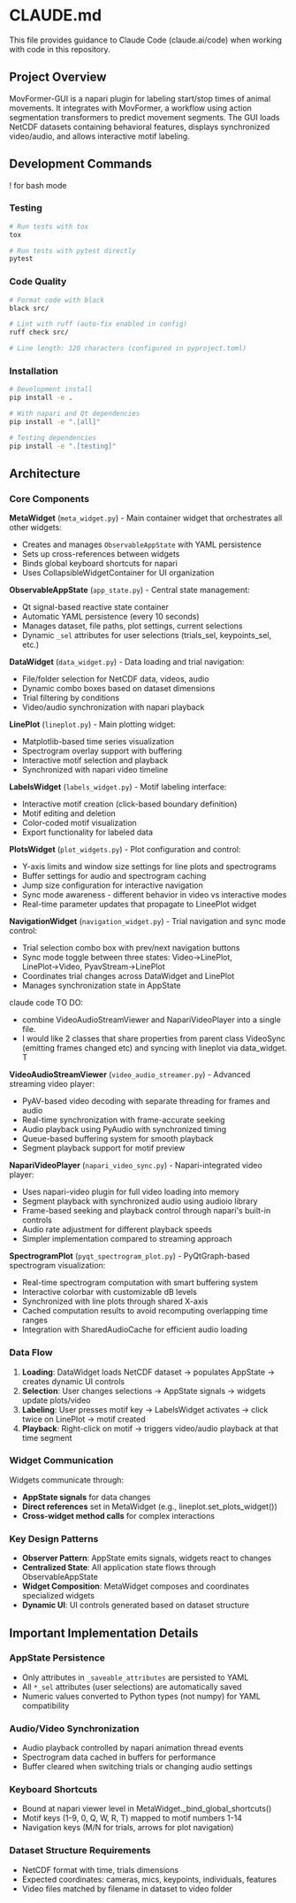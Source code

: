 # CLAUDE.md

This file provides guidance to Claude Code (claude.ai/code) when working with code in this repository.

## Project Overview

MovFormer-GUI is a napari plugin for labeling start/stop times of animal movements. It integrates with MovFormer, a workflow using action segmentation transformers to predict movement segments. The GUI loads NetCDF datasets containing behavioral features, displays synchronized video/audio, and allows interactive motif labeling.

## Development Commands
! for bash mode
### Testing
```bash
# Run tests with tox
tox

# Run tests with pytest directly
pytest
```

### Code Quality
```bash
# Format code with black
black src/

# Lint with ruff (auto-fix enabled in config)
ruff check src/

# Line length: 120 characters (configured in pyproject.toml)
```

### Installation
```bash
# Development install
pip install -e .

# With napari and Qt dependencies
pip install -e ".[all]"

# Testing dependencies
pip install -e ".[testing]"
```

## Architecture

### Core Components

**MetaWidget** (`meta_widget.py`) - Main container widget that orchestrates all other widgets:
- Creates and manages `ObservableAppState` with YAML persistence
- Sets up cross-references between widgets
- Binds global keyboard shortcuts for napari
- Uses CollapsibleWidgetContainer for UI organization

**ObservableAppState** (`app_state.py`) - Central state management:
- Qt signal-based reactive state container
- Automatic YAML persistence (every 10 seconds)
- Manages dataset, file paths, plot settings, current selections
- Dynamic `_sel` attributes for user selections (trials_sel, keypoints_sel, etc.)

**DataWidget** (`data_widget.py`) - Data loading and trial navigation:
- File/folder selection for NetCDF data, videos, audio
- Dynamic combo boxes based on dataset dimensions
- Trial filtering by conditions
- Video/audio synchronization with napari playback

**LinePlot** (`lineplot.py`) - Main plotting widget:
- Matplotlib-based time series visualization
- Spectrogram overlay support with buffering
- Interactive motif selection and playback
- Synchronized with napari video timeline

**LabelsWidget** (`labels_widget.py`) - Motif labeling interface:
- Interactive motif creation (click-based boundary definition)
- Motif editing and deletion
- Color-coded motif visualization
- Export functionality for labeled data

**PlotsWidget** (`plot_widgets.py`) - Plot configuration and control:
- Y-axis limits and window size settings for line plots and spectrograms
- Buffer settings for audio and spectrogram caching
- Jump size configuration for interactive navigation
- Sync mode awareness - different behavior in video vs interactive modes
- Real-time parameter updates that propagate to LineePlot widget

**NavigationWidget** (`navigation_widget.py`) - Trial navigation and sync mode control:
- Trial selection combo box with prev/next navigation buttons
- Sync mode toggle between three states: Video→LinePlot, LinePlot→Video, PyavStream→LinePlot
- Coordinates trial changes across DataWidget and LinePlot
- Manages synchronization state in AppState



claude code TO DO: 
- combine VideoAudioStreamViewer and NapariVideoPlayer into a single file.
- I would like 
 2 classes that share properties from parent class VideoSync (emitting frames changed etc) and syncing with lineplot via 
 data_widget. T

**VideoAudioStreamViewer** (`video_audio_streamer.py`) - Advanced streaming video player:
- PyAV-based video decoding with separate threading for frames and audio
- Real-time synchronization with frame-accurate seeking
- Audio playback using PyAudio with synchronized timing
- Queue-based buffering system for smooth playback
- Segment playback support for motif preview

**NapariVideoPlayer** (`napari_video_sync.py`) - Napari-integrated video player:
- Uses napari-video plugin for full video loading into memory
- Segment playback with synchronized audio using audioio library
- Frame-based seeking and playback control through napari's built-in controls
- Audio rate adjustment for different playback speeds
- Simpler implementation compared to streaming approach




**SpectrogramPlot** (`pyqt_spectrogram_plot.py`) - PyQtGraph-based spectrogram visualization:
- Real-time spectrogram computation with smart buffering system
- Interactive colorbar with customizable dB levels
- Synchronized with line plots through shared X-axis
- Cached computation results to avoid recomputing overlapping time ranges
- Integration with SharedAudioCache for efficient audio loading

### Data Flow

1. **Loading**: DataWidget loads NetCDF dataset → populates AppState → creates dynamic UI controls
2. **Selection**: User changes selections → AppState signals → widgets update plots/video
3. **Labeling**: User presses motif key → LabelsWidget activates → click twice on LinePlot → motif created
4. **Playback**: Right-click on motif → triggers video/audio playback at that time segment

### Widget Communication

Widgets communicate through:
- **AppState signals** for data changes
- **Direct references** set in MetaWidget (e.g., lineplot.set_plots_widget())
- **Cross-widget method calls** for complex interactions

### Key Design Patterns

- **Observer Pattern**: AppState emits signals, widgets react to changes
- **Centralized State**: All application state flows through ObservableAppState
- **Widget Composition**: MetaWidget composes and coordinates specialized widgets
- **Dynamic UI**: UI controls generated based on dataset structure

## Important Implementation Details

### AppState Persistence
- Only attributes in `_saveable_attributes` are persisted to YAML
- All `*_sel` attributes (user selections) are automatically saved
- Numeric values converted to Python types (not numpy) for YAML compatibility

### Audio/Video Synchronization
- Audio playback controlled by napari animation thread events
- Spectrogram data cached in buffers for performance
- Buffer cleared when switching trials or changing audio settings

### Keyboard Shortcuts
- Bound at napari viewer level in MetaWidget._bind_global_shortcuts()
- Motif keys (1-9, 0, Q, W, R, T) mapped to motif numbers 1-14
- Navigation keys (M/N for trials, arrows for plot navigation)

### Dataset Structure Requirements
- NetCDF format with time, trials dimensions
- Expected coordinates: cameras, mics, keypoints, individuals, features
- Video files matched by filename in dataset to video folder
